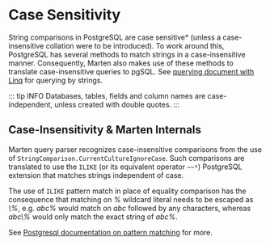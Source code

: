 # Case Sensitivity

String comparisons in PostgreSQL are case sensitive* (unless a case-insensitive collation were to be introduced). To work around this, PostgreSQL has several methods to match strings in a case-insensitive manner. Consequently, Marten also makes use of these methods to translate case-insensitive queries to pgSQL. See [querying document with Linq](/guide/documents/querying/linq/) for querying by strings.

::: tip INFO
Databases, tables, fields and column names are case-independent, unless created with double quotes.
:::

## Case-Insensitivity & Marten Internals

Marten query parser recognizes case-insensitive comparisons from the use of `StringComparison.CurrentCultureIgnoreCase`. Such comparisons are translated to use the `ILIKE` (or its equivalent operator `~~*`) PostgreSQL extension that matches strings independent of case.

The use of `ILIKE` pattern match in place of equality comparison has the consequence that matching on *%* wildcard literal needs to be escaped as *\\%*, e.g. *abc%* would match on *abc* followed by any characters, whereas *abc\\%* would only match the exact string of *abc%*.

See [Postgresql documentation on pattern matching](https://www.postgresql.org/docs/current/static/functions-matching.html) for more.
